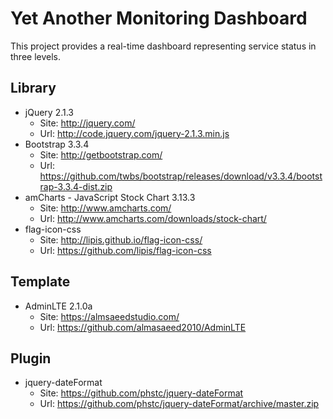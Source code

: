 # Yet Another Monitoring Dashboard

This project provides a real-time dashboard representing service status in three levels.

## Library
* jQuery 2.1.3
    - Site: http://jquery.com/
    - Url: http://code.jquery.com/jquery-2.1.3.min.js
* Bootstrap 3.3.4
    - Site: http://getbootstrap.com/
    - Url: https://github.com/twbs/bootstrap/releases/download/v3.3.4/bootstrap-3.3.4-dist.zip
* amCharts - JavaScript Stock Chart 3.13.3 
    - Site: http://www.amcharts.com/
    - Url: http://www.amcharts.com/downloads/stock-chart/
* flag-icon-css
    - Site: http://lipis.github.io/flag-icon-css/
    - Url: https://github.com/lipis/flag-icon-css

## Template
* AdminLTE 2.1.0a
    - Site: https://almsaeedstudio.com/
    - Url: https://github.com/almasaeed2010/AdminLTE

## Plugin
* jquery-dateFormat
    - Site: https://github.com/phstc/jquery-dateFormat
    - Url: https://github.com/phstc/jquery-dateFormat/archive/master.zip
